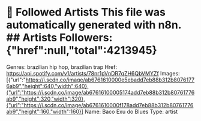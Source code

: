 # 🎵 Followed Artists  This file was automatically generated with n8n.  ## Artists  Followers: {"href":null,"total":4213945}
Genres: brazilian hip hop, brazilian trap
Href: https://api.spotify.com/v1/artists/78nr1pVnDR7qZH6QbVMYZf
Images: [{"url":"https://i.scdn.co/image/ab6761610000e5ebadd7eb88b312b80761776ab9","height":640,"width":640},{"url":"https://i.scdn.co/image/ab67616100005174add7eb88b312b80761776ab9","height":320,"width":320},{"url":"https://i.scdn.co/image/ab6761610000f178add7eb88b312b80761776ab9","height":160,"width":160}]
Name: Baco Exu do Blues
Type: artist